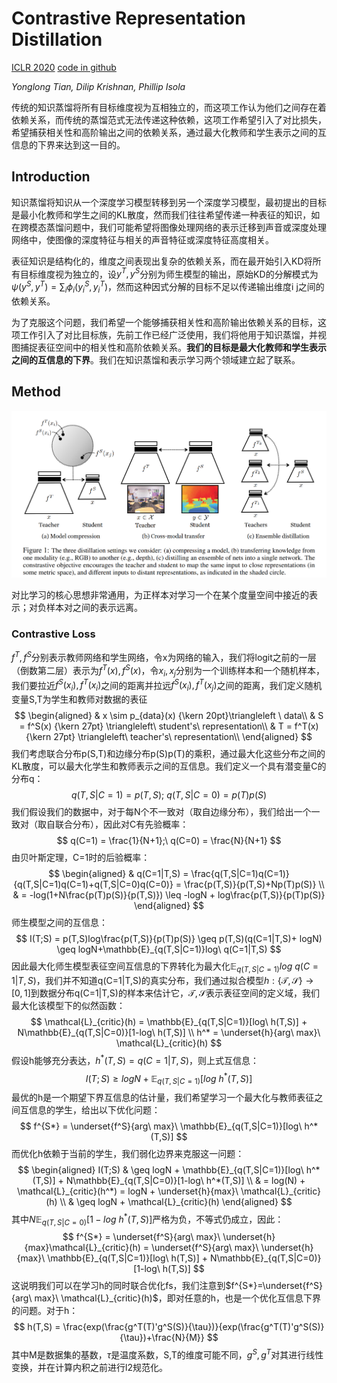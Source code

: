# Contrastive Representation Distillation

[ICLR 2020](https://arxiv.org/abs/1910.10699)	[code in github](https://github.com/HobbitLong/RepDistiller)

*Yonglong Tian, Dilip Krishnan, Phillip Isola*

传统的知识蒸馏将所有目标维度视为互相独立的，而这项工作认为他们之间存在着依赖关系，而传统的蒸馏范式无法传递这种依赖，这项工作希望引入了对比损失，希望捕获相关性和高阶输出之间的依赖关系，通过最大化教师和学生表示之间的互信息的下界来达到这一目的。

## Introduction

知识蒸馏将知识从一个深度学习模型转移到另一个深度学习模型，最初提出的目标是最小化教师和学生之间的KL散度，然而我们往往希望传递一种表征的知识，如在跨模态蒸馏问题中，我们可能希望将图像处理网络的表示迁移到声音或深度处理网络中，使图像的深度特征与相关的声音特征或深度特征高度相关。

表征知识是结构化的，维度之间表现出复杂的依赖关系，而在最开始引入KD将所有目标维度视为独立的，设$y^T,y^S$分别为师生模型的输出，原始KD的分解模式为$\psi(y^S,y^T)=\sum_i\phi_i(y^S_i,y^T_i)$，然而这种因式分解的目标不足以传递输出维度i j之间的依赖关系。

为了克服这个问题，我们希望一个能够捕获相关性和高阶输出依赖关系的目标，这项工作引入了对比目标族，先前工作已经广泛使用，我们将他用于知识蒸馏，并视图捕捉表征空间中的相关性和高阶依赖关系。**我们的目标是最大化教师和学生表示之间的互信息的下界**。我们在知识蒸馏和表示学习两个领域建立起了联系。

## Method

![image-20240402095827151](imgs/image-20240402095827151.png)

对比学习的核心思想非常通用，为正样本对学习一个在某个度量空间中接近的表示；对负样本对之间的表示远离。

### Contrastive Loss

$f^T,f^S$分别表示教师网络和学生网络，令x为网络的输入，我们将logit之前的一层（倒数第二层）表示为$f^T(x),f^S(x)$，令$x_i,x_j$分别为一个训练样本和一个随机样本，我们要拉近$f^S(x_i),f^T(x_i)$之间的距离并拉远$f^S(x_i),f^T(x_j)$之间的距离，我们定义随机变量S,T为学生和教师对数据的表征
$$
\begin{aligned}
& x \sim p_{data}(x) {\kern 20pt}\triangleleft \ data\\
& S = f^S(x) {\kern 27pt} \triangleleft\  student's\ representation\\
& T = f^T(x) {\kern 27pt} \triangleleft\  teacher's\ representation\\
\end{aligned}
$$
我们考虑联合分布p(S,T)和边缘分布p(S)p(T)的乘积，通过最大化这些分布之间的KL散度，可以最大化学生和教师表示之间的互信息。我们定义一个具有潜变量C的分布q：
$$
q(T,S|C=1)=p(T,S);\ q(T,S|C=0)=p(T)p(S)
$$
我们假设我们的数据中，对于每N个不一致对（取自边缘分布），我们给出一个一致对（取自联合分布），因此对C有先验概率：
$$
q(C=1) = \frac{1}{N+1};\ q(C=0) = \frac{N}{N+1}
$$
由贝叶斯定理，C=1时的后验概率：
$$
\begin{aligned}
& q(C=1|T,S) = \frac{q(T,S|C=1)q(C=1)}{q(T,S|C=1)q(C=1)+q(T,S|C=0)q(C=0)} = \frac{p(T,S)}{p(T,S)+Np(T)p(S)} \\
& = -log(1+N\frac{p(T)p(S)}{p(T,S)}) \leq -logN + log\frac{p(T,S)}{p(T)p(S)}
\end{aligned}
$$
师生模型之间的互信息：
$$
I(T;S) = p(T,S)log\frac{p(T,S)}{p(T)p(S)} \geq p(T,S)(q(C=1|T,S)+ logN) \geq logN+\mathbb{E}_{q(T,S|C=1)}log\ q(C=1|T,S)
$$
因此最大化师生模型表征空间互信息的下界转化为最大化$\mathbb{E}_{q(T,S|C=1)}log\ q(C=1|T,S)$，我们并不知道q(C=1|T,S)的真实分布，我们通过拟合模型$h:\{\mathcal{T},\mathcal{S}\} \rightarrow [0,1]$到数据分布q(C=1|T,S)的样本来估计它，$\mathcal{T},\mathcal{S}$表示表征空间的定义域，我们最大化该模型下的似然函数：
$$
\mathcal{L}_{critic}(h) = \mathbb{E}_{q(T,S|C=1)}[log\ h(T,S)] + N\mathbb{E}_{q(T,S|C=0)}[1-log\ h(T,S)] \\
h^* = \underset{h}{arg\ max}\ \mathcal{L}_{critic}(h)
$$
假设h能够充分表达，$h^*(T,S)=q(C=1|T,S)$，则上式互信息：
$$
I(T;S) \geq logN + \mathbb{E}_{q(T,S|C=1)}[log\ h^*(T,S)]
$$
最优的h是一个期望下界互信息的估计量，我们希望学习一个最大化与教师表征之间互信息的学生，给出以下优化问题：
$$
f^{S*} = \underset{f^S}{arg\ max}\ \mathbb{E}_{q(T,S|C=1)}[log\ h^*(T,S)]
$$
而优化h依赖于当前的学生，我们弱化边界来克服这一问题：
$$
\begin{aligned}
I(T;S) & \geq logN + \mathbb{E}_{q(T,S|C=1)}[log\ h^*(T,S)] + N\mathbb{E}_{q(T,S|C=0)}[1-log\ h^*(T,S)] \\
& = log(N) + \mathcal{L}_{critic}(h^*) = logN + \underset{h}{max}\ \mathcal{L}_{critic}(h) \\
& \geq logN +  \mathcal{L}_{critic}(h)
\end{aligned}
$$
其中$N\mathbb{E}_{q(T,S|C=0)}[1-log\ h^*(T,S)]$严格为负，不等式仍成立，因此：
$$
f^{S*} = \underset{f^S}{arg\ max}\ \underset{h}{max}\mathcal{L}_{critic}(h) =  \underset{f^S}{arg\ max}\ \underset{h}{max}\ \mathbb{E}_{q(T,S|C=1)}[log\ h(T,S)] + N\mathbb{E}_{q(T,S|C=0)}[1-log\ h(T,S)]
$$
这说明我们可以在学习h的同时联合优化fs，我们注意到$f^{S*}=\underset{f^S}{arg\ max}\ \mathcal{L}_{critic}(h)$，即对任意的h，也是一个优化互信息下界的问题。对于h：
$$
h(T,S) = \frac{exp(\frac{g^T(T)'g^S(S)}{\tau})}{exp(\frac{g^T(T)'g^S(S)}{\tau})+\frac{N}{M}}
$$
其中M是数据集的基数，$\tau$是温度系数，S,T的维度可能不同，$g^S,g^T$对其进行线性变换，并在计算内积之前进行l2规范化。
